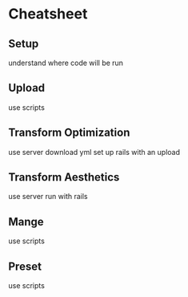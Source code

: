 # Cheatsheet

## Setup
understand where code will be run

## Upload
use scripts

## Transform Optimization
use server
download yml
set up rails with an upload


## Transform Aesthetics
use server
run with rails

## Mange 
use scripts

## Preset
use scripts 
